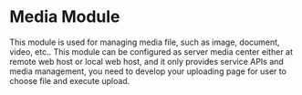 Media Module
============

This module is used for managing media file, such as image, document, video, etc.. This module can be configured as server
media center either at remote web host or local web host, and it only provides service APIs and media management, you need to
develop your uploading page for user to choose file and execute upload.
